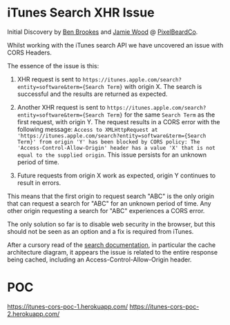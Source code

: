 # iTunes Search XHR Issue

Initial Discovery by [Ben Brookes](https://github.com/brookesb91) and [Jamie Wood](https://github.com/J4Wx) @ [PixelBeardCo](https://pixelbeard.co).

Whilst working with the iTunes search API we have uncovered an issue with CORS Headers.

The essence of the issue is this:

1. XHR request is sent to `https://itunes.apple.com/search?entity=software&term={Search Term}` with origin X. The search is successful and the results are returned as expected.

2. Another XHR request is sent to `https://itunes.apple.com/search?entity=software&term={Search Term}` for the same `Search Term` as the first request, with origin Y. The request results in a CORS error with the following message: `Access to XMLHttpRequest at 'https://itunes.apple.com/search?entity=software&term={Search Term}' from origin 'Y' has been blocked by CORS policy: The 'Access-Control-Allow-Origin' header has a value 'X' that is not equal to the supplied origin`. This issue persists for an unknown period of time.

3. Future requests from origin X work as expected, origin Y continues to result in errors.

This means that the first origin to request search "ABC" is the only origin that can request a search for "ABC" for an unknown period of time. Any other origin requesting a search for "ABC" experiences a CORS error.

The only solution so far is to disable web security in the browser, but this should not be seen as an option and a fix is required from iTunes.

After a cursory read of the [search documentation](https://affiliate.itunes.apple.com/resources/documentation/itunes-store-web-service-search-api/), in particular the cache architecture diagram, it appears the issue is related to the entire response being cached, including an Access-Control-Allow-Origin header.

# POC

https://itunes-cors-poc-1.herokuapp.com/
https://itunes-cors-poc-2.herokuapp.com/
